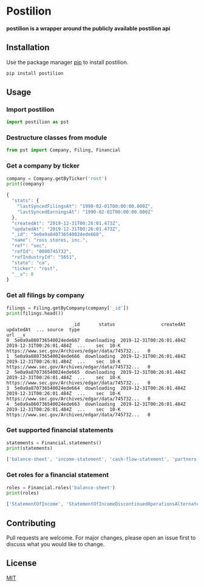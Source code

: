 # Postilion

#### postilion is a wrapper around the publicly available postilion api

## Installation

Use the package manager [pip](https://pip.pypa.io/en/stable/) to install postilion.

```bash
pip install postilion
```

## Usage

### Import postilion
```python
import postilion as pst
```

### Destructure classes from module
```python
from pst import Company, Filing, Financial
```

### Get a company by ticker
```python
company = Company.getByTicker('rost')
print(company)
```
```javascript
{
  "stats": {
    "lastSyncedFilingsAt": "1990-02-01T00:00:00.000Z",
    "lastSyncedEarningsAt": "1990-02-01T00:00:00.000Z"
  },
  "createdAt": "2019-12-31T00:26:01.473Z",
  "updatedAt": "2019-12-31T00:26:01.473Z",
  "_id": "5e0a9a840736540024ede660",
  "name": "ross stores, inc.",
  "ref": "sec",
  "refId": "0000745732",
  "refIndustryId": "5651",
  "state": "ca",
  "ticker": "rost",
  "__v": 0
}
```

### Get all filings by company
```python
filings = Filing.getByCompany(company['_id'])
print(filings.head())
```
```console
                        _id       status                 createdAt                 updatedAt  ... source  type                                                url __v
0  5e0a9a880736540024ede667  downloading  2019-12-31T00:26:01.484Z  2019-12-31T00:26:01.484Z  ...    sec  10-K  https://www.sec.gov/Archives/edgar/data/745732...   0
1  5e0a9a880736540024ede666  downloading  2019-12-31T00:26:01.484Z  2019-12-31T00:26:01.484Z  ...    sec  10-K  https://www.sec.gov/Archives/edgar/data/745732...   0
2  5e0a9a870736540024ede665  downloading  2019-12-31T00:26:01.484Z  2019-12-31T00:26:01.484Z  ...    sec  10-K  https://www.sec.gov/Archives/edgar/data/745732...   0
3  5e0a9a870736540024ede664  downloading  2019-12-31T00:26:01.484Z  2019-12-31T00:26:01.484Z  ...    sec  10-K  https://www.sec.gov/Archives/edgar/data/745732...   0
4  5e0a9a860736540024ede663  downloading  2019-12-31T00:26:01.484Z  2019-12-31T00:26:01.484Z  ...    sec  10-K  https://www.sec.gov/Archives/edgar/data/745732...   0
```

### Get supported financial statements
```python
statements = Financial.statements()
print(statements)
```
```javascript
['balance-sheet', 'income-statement', 'cash-flow-statement', 'partners-capital-statement', 'financial-services']
```

### Get roles for a financial statement
```python
roles = Financial.roles('balance-sheet')
print(roles)
```
```javascript
['StatementOfIncome', 'StatementOfIncomeDiscontinuedOperationsAlternate', 'StatementOfIncomeFirstAlternative', 'StatementOfOtherComprehensiveIncome', 'StatementOfOtherComprehensiveIncomeAlternative', 'StatementOfOtherComprehensiveIncomeFouthAlternative', 'StatementOfOtherComprehensiveIncomeSecondAlternative', 'StatementOfOtherComprehensiveIncomeThirdAlternative', 'ReceivablesLoansNotesReceivableAndOthers', 'ReceivablesLoansNotesReceivableAndOthersLoansAlternate', 'RetirementBenefitsTmp011', 'RetirementBenefitsTmp012', 'RetirementBenefitsTmp02', 'RetirementBenefitsTmp03', 'RetirementBenefitsTmp04', 'RetirementBenefitsTmp041', 'RetirementBenefitsTmp05', 'RetirementBenefitsTmp06', 'RetirementBenefitsTmp07', 'RetirementBenefitsTmp08', 'RetirementBenefitsTmp09']
```

## Contributing
Pull requests are welcome. For major changes, please open an issue first to discuss what you would like to change.

## License
[MIT](https://choosealicense.com/licenses/mit/)


